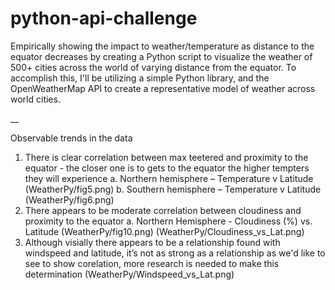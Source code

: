 # python-api-challenge
Empirically showing the impact to weather/temperature as distance to the equator decreases by creating a Python script to visualize the weather of 500+ cities across the world of varying distance from the equator. To accomplish this, I'll be utilizing a simple Python library, and the OpenWeatherMap API to create a representative model of weather across world cities.

__

Observable trends in the data
1)	There is clear correlation between max teetered and proximity to the equator - the closer one is to gets to the equator the higher tempters they will experience
a.	Northern hemisphere – Temperature v Latitude
 (WeatherPy/fig5.png)
b.	Southern hemisphere – Temperature v Latitude
 (WeatherPy/fig6.png)
2)	There appears to be moderate correlation between cloudiness and proximity to the equator
a.	Northern Hemisphere - Cloudiness (%) vs. Latitude
 (WeatherPy/fig10.png)
 (WeatherPy/Cloudiness_vs_Lat.png)
3)	Although visially there appears to be a relationship found with windspeed and latitude, it’s not as strong as a relationship as we'd like to see to show corelation, more research is needed to make this determination
(WeatherPy/Windspeed_vs_Lat.png)
 
